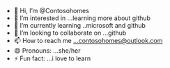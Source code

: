 - 👋 Hi, I’m @Contosohomes
- 👀 I’m interested in ...learning more about github
- 🌱 I’m currently learning ..microsoft and github
- 💞️ I’m looking to collaborate on ...github
- 📫 How to reach me ...contosohomes@outlook.com
- 😄 Pronouns: ...she/her
- ⚡ Fun fact: ...i love to learn

<!---
Contosohomes/Contosohomes is a ✨ special ✨ repository because its `README.md` (this file) appears on your GitHub profile.
You can click the Preview link to take a look at your changes.
--->
